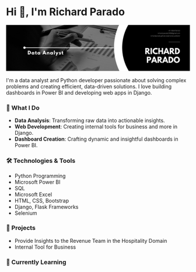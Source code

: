 # Hi 👋, I'm Richard Parado

![LinkedIn Cover Photo](https://github.com/RichardParado/personal_website/blob/main/assets/images/linkedin-banner.png)

I'm a data analyst and Python developer passionate about solving complex problems and creating efficient, data-driven solutions. I love building dashboards in Power BI and developing web apps in Django.

### 🌟 What I Do
- **Data Analysis**: Transforming raw data into actionable insights.
- **Web Development**: Creating internal tools for business and more in Django.
- **Dashboard Creation**: Crafting dynamic and insightful dashboards in Power BI.
  
### 🛠️ Technologies & Tools
- Python Programming
- Microsoft Power BI
- SQL
- Microsoft Excel
- HTML, CSS, Bootstrap
- Django, Flask Frameworks
- Selenium

### 📂 Projects
- Provide Insights to the Revenue Team in the Hospitality Domain
- Internal Tool for Business

### 📖 Currently Learning




